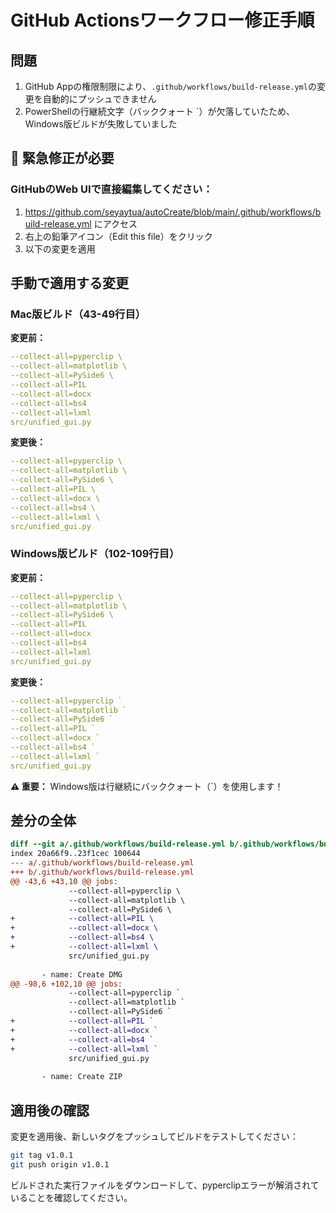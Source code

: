 # GitHub Actionsワークフロー修正手順

## 問題
1. GitHub Appの権限制限により、`.github/workflows/build-release.yml`の変更を自動的にプッシュできません
2. PowerShellの行継続文字（バッククォート `）が欠落していたため、Windows版ビルドが失敗していました

## 🔴 緊急修正が必要

### GitHubのWeb UIで直接編集してください：

1. https://github.com/seyaytua/autoCreate/blob/main/.github/workflows/build-release.yml にアクセス
2. 右上の鉛筆アイコン（Edit this file）をクリック
3. 以下の変更を適用

## 手動で適用する変更

### Mac版ビルド（43-49行目）

**変更前：**
```yaml
--collect-all=pyperclip \
--collect-all=matplotlib \
--collect-all=PySide6 \
--collect-all=PIL
--collect-all=docx
--collect-all=bs4
--collect-all=lxml
src/unified_gui.py
```

**変更後：**
```yaml
--collect-all=pyperclip \
--collect-all=matplotlib \
--collect-all=PySide6 \
--collect-all=PIL \
--collect-all=docx \
--collect-all=bs4 \
--collect-all=lxml \
src/unified_gui.py
```

### Windows版ビルド（102-109行目）

**変更前：**
```yaml
--collect-all=pyperclip \
--collect-all=matplotlib \
--collect-all=PySide6 \
--collect-all=PIL
--collect-all=docx
--collect-all=bs4
--collect-all=lxml
src/unified_gui.py
```

**変更後：**
```yaml
--collect-all=pyperclip `
--collect-all=matplotlib `
--collect-all=PySide6 `
--collect-all=PIL `
--collect-all=docx `
--collect-all=bs4 `
--collect-all=lxml `
src/unified_gui.py
```

**⚠️ 重要：** Windows版は行継続にバッククォート（`）を使用します！

## 差分の全体

```diff
diff --git a/.github/workflows/build-release.yml b/.github/workflows/build-release.yml
index 20a66f9..23f1cec 100644
--- a/.github/workflows/build-release.yml
+++ b/.github/workflows/build-release.yml
@@ -43,6 +43,10 @@ jobs:
             --collect-all=pyperclip \
             --collect-all=matplotlib \
             --collect-all=PySide6 \
+            --collect-all=PIL \
+            --collect-all=docx \
+            --collect-all=bs4 \
+            --collect-all=lxml \
             src/unified_gui.py
       
       - name: Create DMG
@@ -98,6 +102,10 @@ jobs:
             --collect-all=pyperclip `
             --collect-all=matplotlib `
             --collect-all=PySide6 `
+            --collect-all=PIL `
+            --collect-all=docx `
+            --collect-all=bs4 `
+            --collect-all=lxml `
             src/unified_gui.py
       
       - name: Create ZIP
```

## 適用後の確認

変更を適用後、新しいタグをプッシュしてビルドをテストしてください：

```bash
git tag v1.0.1
git push origin v1.0.1
```

ビルドされた実行ファイルをダウンロードして、pyperclipエラーが解消されていることを確認してください。
